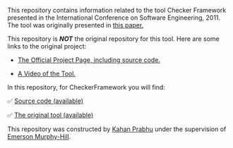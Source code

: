This repository contains information related to the tool Checker Framework presented in the International Conference on Software Engineering, 2011. The tool was originally presented in [this paper.](http://dl.acm.org/citation.cfm?id=1882356)

This repository is <i><b>NOT</b></i> the original repository for this tool. Here are some links to the original project:

* [The Official Project Page, including source code.](http://types.cs.washington.edu/checker-framework/)

* [A Video of the Tool.](https://www.youtube.com/watch?v=eQAs-eJ5a8c)

In this repository, for CheckerFramework you will find:

:white_check_mark: [Source code (available)](https://github.com/SoftwareEngineeringToolDemos/checker-framework/tree/master/checker/src)

:white_check_mark: [The original tool (available)](http://types.cs.washington.edu/checker-framework/eclipse/)

This repository was constructed by [Kahan Prabhu](https://github.com/KahanPrabhu) under the supervision of [Emerson Murphy-Hill](https://github.com/CaptainEmerson).

